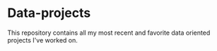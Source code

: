 # Data-projects
This repository contains all my most recent and favorite data oriented projects I've worked on.
